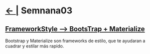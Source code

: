 # [← |](https://github.com/VGamezz19/skylab-curso/blob/dev/) Semnana03


## [FrameworkStyle --> BootsTrap + Materialize](https://github.com/VGamezz19/skylab-curso/tree/dev/course/semana03/readme/BOOTSTRAP.MD)

Bootstrap y Materialize son frameworks de estilo, que te ayudaran a cuadrar y estilar más rapido.